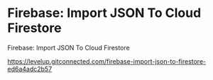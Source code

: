 # Firebase: Import JSON To Cloud Firestore
Firebase: Import JSON To Cloud Firestore

https://levelup.gitconnected.com/firebase-import-json-to-firestore-ed6a4adc2b57
